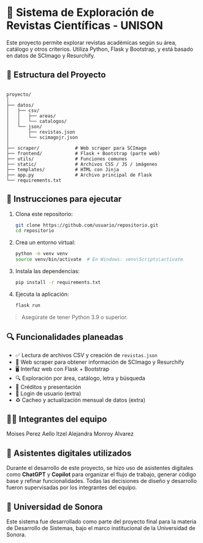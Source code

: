 
# 🧠 Sistema de Exploración de Revistas Científicas - UNISON

Este proyecto permite explorar revistas académicas según su área, catálogo y otros criterios. Utiliza Python, Flask y Bootstrap, y está basado en datos de SCImago y Resurchify.

## 📁 Estructura del Proyecto

```

proyecto/
│
├── datos/
│   ├── csv/
│   │   ├── areas/
│   │   └── catalogos/
│   └── json/
│       ├── revistas.json
│       └── scimagojr.json
│
├── scraper/             # Web scraper para SCImago
├── frontend/            # Flask + Bootstrap (parte web)
├── utils/               # Funciones comunes
├── static/              # Archivos CSS / JS / imágenes
├── templates/           # HTML con Jinja
├── app.py               # Archivo principal de Flask
└── requirements.txt

````

## 🚀 Instrucciones para ejecutar

1. Clona este repositorio:
   ```bash
   git clone https://github.com/usuario/repositorio.git
   cd repositorio


2. Crea un entorno virtual:

   ```bash
   python -m venv venv
   source venv/bin/activate  # En Windows: venv\Scripts\activate
   ```

3. Instala las dependencias:

   ```bash
   pip install -r requirements.txt
   ```

4. Ejecuta la aplicación:

   ```bash
   flask run
   ```

> Asegúrate de tener Python 3.9 o superior.

## 🔍 Funcionalidades planeadas

* ✅ Lectura de archivos CSV y creación de `revistas.json`
* 🔄 Web scraper para obtener información de SCImago y Resurchify
* 🖥️ Interfaz web con Flask + Bootstrap
* 🔍 Exploración por área, catálogo, letra y búsqueda
* 🧾 Créditos y presentación
* 🔐 Login de usuario (extra)
* ♻️ Cacheo y actualización mensual de datos (extra)

## 👨‍💻 Integrantes del equipo

Moises Perez Aello
Itzel Alejandra Monroy Alvarez

## 🤖 Asistentes digitales utilizados

Durante el desarrollo de este proyecto, se hizo uso de asistentes digitales como **ChatGPT** y **Copilot** para organizar el flujo de trabajo, generar código base y refinar funcionalidades. Todas las decisiones de diseño y desarrollo fueron supervisadas por los integrantes del equipo.

## 🏫 Universidad de Sonora

Este sistema fue desarrollado como parte del proyecto final para la materia de Desarrollo de Sistemas, bajo el marco institucional de la Universidad de Sonora.


